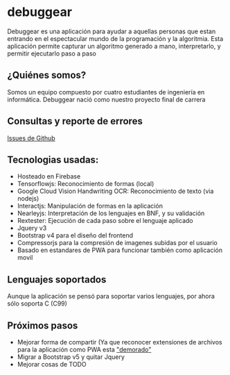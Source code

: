 # debuggear

Debuggear es una aplicación para ayudar a aquellas personas que estan entrando en el espectacular mundo de la programación y la algoritmia. Esta aplicación permite capturar un algoritmo generado a mano, interpretarlo, y permitir ejecutarlo paso a paso


## ¿Quiénes somos?
Somos un equipo compuesto por cuatro estudiantes de ingeniería en informática. Debuggear nació como nuestro proyecto final de carrera



## Consultas y reporte de errores
[Issues de Github](https://github.com/Federico-G/debuggear/issues)



## Tecnologias usadas:
- Hosteado en Firebase
- Tensorflowjs: Reconocimiento de formas (local)
- Google Cloud Vision Handwriting OCR: Reconocimiento de texto (via nodejs)
- Interactjs: Manipulación de formas en la aplicación
- Nearleyjs: Interpretación de los lenguajes en BNF, y su validación
- Rextester: Ejecución de cada paso sobre el lenguaje aplicado
- Jquery v3
- Bootstrap v4 para el diseño del frontend
- Compressorjs para la compresión de imagenes subidas por el usuario
- Basado en estandares de PWA para funcionar también como aplicación movil


## Lenguajes soportados
Aunque la aplicación se pensó para soportar varios lenguajes, por ahora sólo soporta C (C99)


## Próximos pasos
- Mejorar forma de compartir (Ya que reconocer extensiones de archivos para la aplicación como PWA esta ["demorado"](https://github.com/w3c/manifest/issues/626)
- Migrar a Bootstrap v5 y quitar Jquery
- Mejorar cosas de TODO
